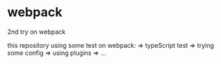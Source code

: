 # webpack
2nd try on webpack

this repository using some test on webpack:
=> typeScript test
=> trying some config
=> using plugins
=> ...
